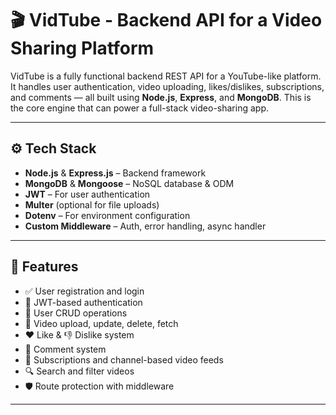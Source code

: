# 🎬 VidTube - Backend API for a Video Sharing Platform

VidTube is a fully functional backend REST API for a YouTube-like platform. It handles user authentication, video uploading, likes/dislikes, subscriptions, and comments — all built using **Node.js**, **Express**, and **MongoDB**. This is the core engine that can power a full-stack video-sharing app.

---

## ⚙️ Tech Stack

- **Node.js** & **Express.js** – Backend framework
- **MongoDB** & **Mongoose** – NoSQL database & ODM
- **JWT** – For user authentication
- **Multer** (optional for file uploads)
- **Dotenv** – For environment configuration
- **Custom Middleware** – Auth, error handling, async handler

---

## 🔐 Features

- ✅ User registration and login
- 🔑 JWT-based authentication
- 👤 User CRUD operations
- 🎥 Video upload, update, delete, fetch
- ❤️ Like & 👎 Dislike system
- 💬 Comment system
- 🔔 Subscriptions and channel-based video feeds
- 🔍 Search and filter videos
- 🛡️ Route protection with middleware

---
